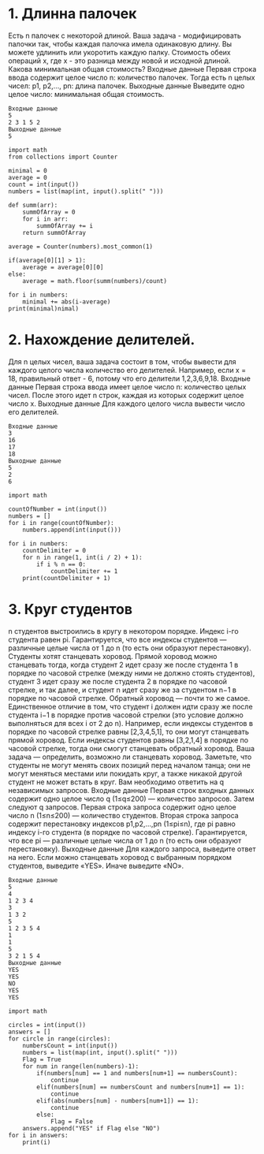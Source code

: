 # 1.	Длинна палочек
Есть n палочек с некоторой длиной. Ваша задача - модифицировать палочки так, чтобы каждая палочка имела одинаковую длину.
Вы можете удлинить или укоротить каждую палку. Стоимость обеих операций x, где x - это разница между новой и исходной длиной.
Какова минимальная общая стоимость?
Входные данные
Первая строка ввода содержит целое число n: количество палочек. 
Тогда есть n целых чисел: p1, p2,…, pn: длина палочек.
Выходные данные
Выведите одно целое число: минимальная общая стоимость.
``` ПРИМЕР
Входные данные
5
2 3 1 5 2
Выходные данные
5
```
```Код
import math
from collections import Counter

minimal = 0
average = 0
count = int(input())
numbers = list(map(int, input().split(" ")))

def summ(arr):
    summOfArray = 0
    for i in arr:
        summOfArray += i
    return summOfArray

average = Counter(numbers).most_common(1)

if(average[0][1] > 1):
    average = average[0][0]
else:
    average = math.floor(summ(numbers)/count)
    
for i in numbers:
    minimal += abs(i-average)
print(minimal)nimal)

```

# 2.	 Нахождение делителей. 
Для n целых чисел, ваша задача состоит в том, чтобы вывести для каждого целого числа количество его делителей.
Например, если x = 18, правильный ответ - 6, потому что его делители 1,2,3,6,9,18.
Входные данные
Первая строка ввода имеет целое число n: количество целых чисел.
После этого идет n строк, каждая из которых содержит целое число x.
Выходные данные
Для каждого целого числа вывести число его делителей.
``` ПРИМЕР
Входные данные
3
16
17
18
Выходные данные
5
2
6
```
```Код
import math

countOfNumber = int(input())
numbers = []
for i in range(countOfNumber):
    numbers.append(int(input()))

for i in numbers:
    countDelimiter = 0
    for n in range(1, int(i / 2) + 1):
        if i % n == 0:
            countDelimiter += 1
    print(countDelimiter + 1)
```

# 3.	Круг студентов
n студентов выстроились в кругу в некотором порядке. Индекс i-го студента равен pi. Гарантируется, что все индексы студентов — различные целые числа от 1 до n (то есть они образуют перестановку).
Студенты хотят станцевать хоровод. Прямой хоровод можно станцевать тогда, когда студент 2 идет сразу же после студента 1 в порядке по часовой стрелке (между ними не должно стоять студентов), студент 3 идет сразу же после студента 2 в порядке по часовой стрелке, и так далее, и студент n идет сразу же за студентом n−1 в порядке по часовой стрелке. Обратный хоровод — почти то же самое. Единственное отличие в том, что студент i должен идти сразу же после студента i−1 в порядке против часовой стрелки (это условие должно выполняться для всех i от 2 до n). 
Например, если индексы студентов в порядке по часовой стрелке равны [2,3,4,5,1], то они могут станцевать прямой хоровод. Если индексы студентов равны [3,2,1,4] в порядке по часовой стрелке, тогда они смогут станцевать обратный хоровод.
Ваша задача — определить, возможно ли станцевать хоровод. Заметьте, что студенты не могут менять своих позиций перед началом танца; они не могут меняться местами или покидать круг, а также никакой другой студент не может встать в круг. 
Вам необходимо ответить на q независимых запросов.
Входные данные
Первая строк входных данных содержит одно целое число q (1≤q≤200) — количество запросов. Затем следуют q запросов.
Первая строка запроса содержит одно целое число n (1≤n≤200) — количество студентов.
Вторая строка запроса содержит перестановку индексов p1,p2,…,pn (1≤pi≤n), где pi равно индексу i-го студента (в порядке по часовой стрелке). Гарантируется, что все pi — различные целые числа от 1 до n (то есть они образуют перестановку).
Выходные данные
Для каждого запроса, выведите ответ на него. Если можно станцевать хоровод с выбранным порядком студентов, выведите «YES». Иначе выведите «NO».
``` ПРИМЕР
Входные данные
5
4
1 2 3 4
3
1 3 2
5
1 2 3 5 4
1
1
5
3 2 1 5 4
Выходные данные
YES
YES
NO
YES
YES
```
``` Код
import math

circles = int(input())
answers = []
for circle in range(circles):
    numbersCount = int(input())
    numbers = list(map(int, input().split(" ")))
    Flag = True
    for num in range(len(numbers)-1):
        if(numbers[num] == 1 and numbers[num+1] == numbersCount):
            continue
        elif(numbers[num] == numbersCount and numbers[num+1] == 1):
            continue
        elif(abs(numbers[num] - numbers[num+1]) == 1):
            continue
        else:
            Flag = False
    answers.append("YES" if Flag else "NO")
for i in answers:
    print(i)
    
```
